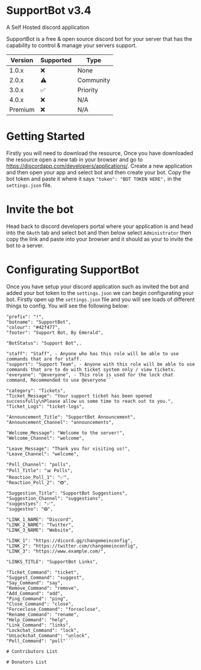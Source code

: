 # SupportBot v3.4
A Self Hosted discord application

SupportBot is a free & open source discord bot for your server that has the capability to control & manage your servers support.

| Version | Supported          | Type               |
| ------- | ------------------ |--------------------|
| 1.0.x   | ❌                 | None               |
| 2.0.x   | ⚠                  | Community          |
| 3.0.x   | ✅                 | Priority           |
| 4.0.x   | ❌                 | N/A                |
| Premium | ❌                 | N/A                |

# Getting Started
Firstly you will need to download the resource, Once you have downloaded the resource open a new tab in your browser and go to https://discordapp.com/developers/applications/. Create a new application and then open your app and select bot and then create your bot. Copy the bot token and paste it where it says ``"token": "BOT TOKEN HERE",`` in the ``settings.json`` file.

# Invite the bot
Head back to discord developers portal where your application is and head into the ``OAuth`` tab and select bot and then below select ``Administrator`` then copy the link and paste into your browser and it should as your to invite the bot to a server.

# Configurating SupportBot
Once you have setup your discord application such as invited the bot and added your bot token to the ``settings.json`` we can begin configurating your bot. Firstly open up the ``settings.json`` file and you will see loads of different things to config. You will see the following below:

```
"prefix": "!",
"botname": "SupportBot",
"colour": "#42f477",
"footer": "Support Bot, By Emerald",

"BotStatus": "Support Bot",.

"staff": "Staff", - Anyone who has this role will be able to use commands that are for staff.
"support": "Support Team", - Anyone with this role will be able to use commands that are to do with ticket system only / view tickets.
"everyone": "@everyone", - This role is used for the lock chat command, Recommended to use @everyone```

"category": "Tickets",
"Ticket_Message": "Your support ticket has been opened successfully\nPlease allow us some time to reach out to you.",
"Ticket_Logs": "ticket-logs",

"Announcement_Title": "SupportBot Announcement",
"Announcement_Channel": "announcements",

"Welcome_Message": "Welcome to the server!",
"Welcome_Channel": "welcome",

"Leave_Message": "Thank you for visiting us!",
"Leave_Channel": "welcome",

"Poll_Channel": "polls",
"Poll_Title": "📊 Polls",
"Reaction_Poll_1": "✅",
"Reaction_Poll_2": "❎",

"Suggestion_Title": "SupportBot Suggestions",
"Suggestion_Channel": "suggestions",
"suggestyes": "✅",
"suggestno": "❎",

"LINK_1_NAME": "Discord",
"LINK_2_NAME": "Twitter",
"LINK_3_NAME": "Website",

"LINK_1": "https://dicord.gg/changemeinconfig",
"LINK_2": "https://twitter.com/changemeinconfig",
"LINK_3": "https://www.example.com/",

"LINKS_TITLE": "SupportBot Links",

"Ticket_Command": "ticket",
"Suggest_Command": "suggest",
"Say_Command": "say",
"Remove_Command": "remove",
"Add_Command": "add",
"Ping_Command": "ping",
"Close_Command": "close",
"Forceclose_Command": "forceclose",
"Rename_Command": "rename",
"Help_Command": "help",
"Link_Command": "links",
"Lockchat_Command": "lock",
"UnLockchat_Command": "unlock",
"Poll_Command": "poll"```

# Contributors List

# Donators List

